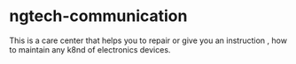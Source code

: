 # ngtech-communication
This is a care center that helps you to repair or give you an instruction , how to maintain any k8nd of electronics devices. 
